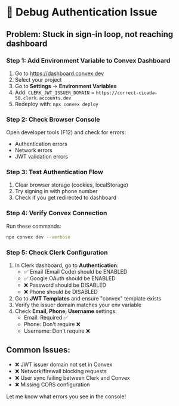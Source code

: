 # 🔧 Debug Authentication Issue

## Problem: Stuck in sign-in loop, not reaching dashboard

### Step 1: Add Environment Variable to Convex Dashboard
1. Go to https://dashboard.convex.dev
2. Select your project 
3. Go to **Settings** → **Environment Variables**
4. Add: `CLERK_JWT_ISSUER_DOMAIN` = `https://correct-cicada-58.clerk.accounts.dev`
5. Redeploy with: `npx convex deploy`

### Step 2: Check Browser Console
Open developer tools (F12) and check for errors:
- Authentication errors
- Network errors
- JWT validation errors

### Step 3: Test Authentication Flow
1. Clear browser storage (cookies, localStorage)
2. Try signing in with phone number
3. Check if you get redirected to dashboard

### Step 4: Verify Convex Connection
Run these commands:
```bash
npx convex dev --verbose
```

### Step 5: Check Clerk Configuration
1. In Clerk dashboard, go to **Authentication**:
   - ✅ Email (Email Code) should be ENABLED
   - ✅ Google OAuth should be ENABLED  
   - ❌ Password should be DISABLED
   - ❌ Phone should be DISABLED
2. Go to **JWT Templates** and ensure "convex" template exists
3. Verify the issuer domain matches your env variable
4. Check **Email, Phone, Username** settings:
   - Email: Required ✅
   - Phone: Don't require ❌
   - Username: Don't require ❌

## Common Issues:
- ❌ JWT issuer domain not set in Convex
- ❌ Network/firewall blocking requests  
- ❌ User sync failing between Clerk and Convex
- ❌ Missing CORS configuration

Let me know what errors you see in the console!